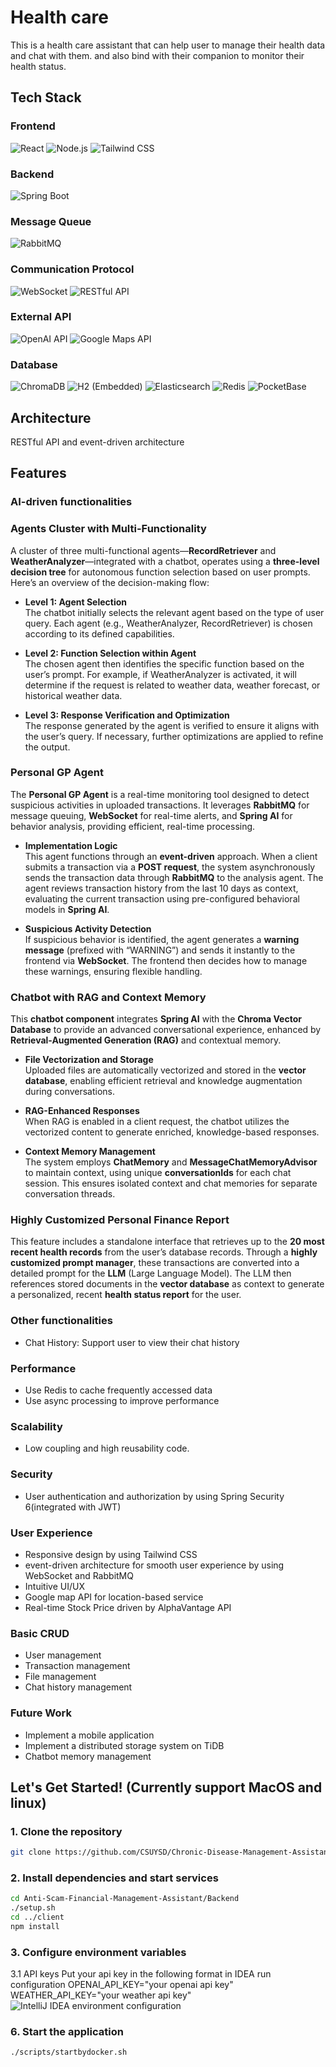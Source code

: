 # Health care
This is a health care assistant that can help user to manage their health data and chat with them. and also bind with their companion to monitor their health status.

## Tech Stack

### Frontend
![React](https://img.shields.io/badge/-React-61DAFB?logo=react&logoColor=white&style=flat)
![Node.js](https://img.shields.io/badge/-Node.js-339933?logo=node.js&logoColor=white&style=flat)
![Tailwind CSS](https://img.shields.io/badge/-Tailwind%20CSS-38B2AC?logo=tailwind-css&logoColor=white&style=flat)

### Backend
![Spring Boot](https://img.shields.io/badge/-Spring%20Boot-6DB33F?logo=spring-boot&logoColor=white&style=flat)

### Message Queue
![RabbitMQ](https://img.shields.io/badge/-RabbitMQ-FF6600?logo=rabbitmq&logoColor=white&style=flat)

### Communication Protocol
![WebSocket](https://img.shields.io/badge/-WebSocket-4A90E2?logo=websocket&logoColor=white&style=flat)
![RESTful API](https://img.shields.io/badge/-RESTful-000000?logo=api&logoColor=white&style=flat)

### External API
![OpenAI API](https://img.shields.io/badge/-OpenAI-412991?logo=openai&logoColor=white&style=flat)
![Google Maps API](https://img.shields.io/badge/-Google%20Maps-4285F4?logo=google-maps&logoColor=white&style=flat)


### Database
![ChromaDB](https://img.shields.io/badge/-ChromaDB-4A90E2?style=flat)
![H2 (Embedded)](https://img.shields.io/badge/-H2%20Database-4479A1?style=flat)
![Elasticsearch](https://img.shields.io/badge/-Elasticsearch-005571?logo=elasticsearch&logoColor=white&style=flat)
![Redis](https://img.shields.io/badge/-Redis-DC382D?logo=redis&logoColor=white&style=flat)
![PocketBase](https://img.shields.io/badge/-PocketBase-4A90E2?style=flat)

## Architecture
RESTful API and event-driven architecture

## Features
### AI-driven functionalities
###  **Agents Cluster with Multi-Functionality**

A cluster of three multi-functional agents—**RecordRetriever** and **WeatherAnalyzer**—integrated with a chatbot, operates using a **three-level decision tree** for autonomous function selection based on user prompts. Here’s an overview of the decision-making flow:

- **Level 1: Agent Selection**  
  The chatbot initially selects the relevant agent based on the type of user query. Each agent (e.g., WeatherAnalyzer, RecordRetriever) is chosen according to its defined capabilities.

- **Level 2: Function Selection within Agent**  
  The chosen agent then identifies the specific function based on the user’s prompt. For example, if WeatherAnalyzer is activated, it will determine if the request is related to weather data, weather forecast, or historical weather data.

- **Level 3: Response Verification and Optimization**  
  The response generated by the agent is verified to ensure it aligns with the user’s query. If necessary, further optimizations are applied to refine the output.



### **Personal GP Agent**

The **Personal GP Agent** is a real-time monitoring tool designed to detect suspicious activities in uploaded transactions. It leverages **RabbitMQ** for message queuing, **WebSocket** for real-time alerts, and **Spring AI** for behavior analysis, providing efficient, real-time processing.

- **Implementation Logic**  
  This agent functions through an **event-driven** approach. When a client submits a transaction via a **POST request**, the system asynchronously sends the transaction data through **RabbitMQ** to the analysis agent. The agent reviews transaction history from the last 10 days as context, evaluating the current transaction using pre-configured behavioral models in **Spring AI**.

- **Suspicious Activity Detection**  
  If suspicious behavior is identified, the agent generates a **warning message** (prefixed with “WARNING”) and sends it instantly to the frontend via **WebSocket**. The frontend then decides how to manage these warnings, ensuring flexible handling.



### **Chatbot with RAG and Context Memory**

This **chatbot component** integrates **Spring AI** with the **Chroma Vector Database** to provide an advanced conversational experience, enhanced by **Retrieval-Augmented Generation (RAG)** and contextual memory.

- **File Vectorization and Storage**  
  Uploaded files are automatically vectorized and stored in the **vector database**, enabling efficient retrieval and knowledge augmentation during conversations.

- **RAG-Enhanced Responses**  
  When RAG is enabled in a client request, the chatbot utilizes the vectorized content to generate enriched, knowledge-based responses.

- **Context Memory Management**  
  The system employs **ChatMemory** and **MessageChatMemoryAdvisor** to maintain context, using unique **conversationIds** for each chat session. This ensures isolated context and chat memories for separate conversation threads.


### **Highly Customized Personal Finance Report**

This feature includes a standalone interface that retrieves up to the **20 most recent health records** from the user’s database records. Through a **highly customized prompt manager**, these transactions are converted into a detailed prompt for the **LLM** (Large Language Model). The LLM then references stored documents in the **vector database** as context to generate a personalized, recent **health status report** for the user.




### Other functionalities
- Chat History: Support user to view their chat history

### Performance
- Use Redis to cache frequently accessed data
- Use async processing to improve performance

### Scalability
- Low coupling and high reusability code.

### Security
- User authentication and authorization by using Spring Security 6(integrated with JWT)


### User Experience
- Responsive design by using Tailwind CSS
- event-driven architecture for smooth user experience by using WebSocket and RabbitMQ
- Intuitive UI/UX
- Google map API for location-based service
- Real-time Stock Price driven by AlphaVantage API

### Basic CRUD
- User management
- Transaction management
- File management
- Chat history management

### Future Work
- Implement a mobile application
- Implement a distributed storage system on TiDB
- Chatbot memory management

## Let's Get Started! (Currently support MacOS and linux)
### 1. Clone the repository
```bash
git clone https://github.com/CSUYSD/Chronic-Disease-Management-Assistant.git
```

### 2. Install dependencies and start services
```bash
cd Anti-Scam-Financial-Management-Assistant/Backend
./setup.sh
cd ../client
npm install
```

### 3. Configure environment variables
3.1 API keys
Put your api key in the following format in IDEA run configuration
OPENAI_API_KEY="your openai api key"
WEATHER_API_KEY="your weather api key"
![IntelliJ IDEA environment configuration](image.png)

### 6. Start the application
```bash
./scripts/startbydocker.sh
```